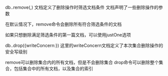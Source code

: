 

db.<collection>.remove(<query>,<options>)
<query>文档定义了删除操作时筛选文档条件
<options>文档声明了一些删除操作的参数

在默认情况下，remove命令会删除所有符合筛选条件的文档

如果只想删除满足筛选条件的第一篇文档，可以使用justOne选项

db.<collection>.drop({writeConcern:<document>})
这里的writeConcern文档定义了本次集合删除操作的安全写级别

remove可以删除集合内的所有文档，但是不会删除集合
drop命令可以删除整个集合，包括集合中的所有文档，以及集合的索引